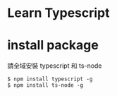 # Learn Typescript

# install package
請全域安裝 typescript 和 ts-node
```
$ npm install typescript -g 
$ npm install ts-node -g
```


